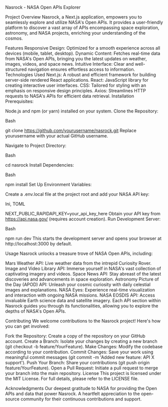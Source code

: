 Nasrock - NASA Open APIs Explorer

Project Overview
Nasrock, a Next.js application, empowers you to seamlessly explore and utilize NASA's Open APIs. It provides a user-friendly platform to discover a vast array of APIs encompassing space exploration, astronomy, and NASA projects, enriching your understanding of the cosmos.

Features
Responsive Design: Optimized for a smooth experience across all devices (mobile, tablet, desktop).
Dynamic Content: Fetches real-time data from NASA's Open APIs, bringing you the latest updates on weather, images, videos, and space news.
Intuitive Interface: Clear and well-structured navigation ensures effortless access to information.
Technologies Used
Next.js: A robust and efficient framework for building server-side rendered React applications.
React: JavaScript library for creating interactive user interfaces.
CSS: Tailored for styling with an emphasis on responsive design principles.
Axios: Streamlines HTTP requests to NASA's APIs for efficient data retrieval.
Installation
Prerequisites:

Node.js and npm (or yarn) installed on your system.
Clone the Repository:

Bash

git clone https://github.com/yourusername/nasrock.git
Replace yourusername with your actual GitHub username.

Navigate to Project Directory:

Bash

cd nasrock
Install Dependencies:

Bash

npm install
Set Up Environment Variables:

Create a .env.local file at the project root and add your NASA API key:

Ini, TOML

NEXT_PUBLIC_RAPIDAPI_KEY=your_api_key_here
Obtain your API key from https://api.nasa.gov/ (requires account creation).
Run Development Server:

Bash

npm run dev
This starts the development server and opens your browser at http://localhost:3000 by default.

Usage
Nasrock unlocks a treasure trove of NASA Open APIs, including:

Mars Weather API: Live weather data from the intrepid Curiosity Rover.
Image and Video Library API: Immerse yourself in NASA's vast collection of captivating imagery and videos.
Space News API: Stay abreast of the latest discoveries and advancements in space exploration.
Astronomy Picture of the Day (APOD) API: Unleash your cosmic curiosity with daily celestial images and explanations.
NASA Eyes: Experience real-time visualization and interaction with ongoing NASA missions.
NASA EOSDIS API: Access invaluable Earth science data and satellite imagery.
Each API section within Nasrock guides you through its functionalities, allowing you to explore the depths of NASA's Open APIs.

Contributing
We welcome contributions to the Nasrock project! Here's how you can get involved:

Fork the Repository: Create a copy of the repository on your GitHub account.
Create a Branch: Isolate your changes by creating a new branch (git checkout -b feature/YourFeature).
Make Changes: Modify the codebase according to your contribution.
Commit Changes: Save your work using meaningful commit messages (git commit -m 'Added new feature: API X support').
Push Your Branch: Share your contributions (git push origin feature/YourFeature).
Open a Pull Request: Initiate a pull request to merge your branch into the main repository.
License
This project is licensed under the MIT License. For full details, please refer to the LICENSE file.

Acknowledgments
Our deepest gratitude to NASA for providing the Open APIs and data that power Nasrock.
A heartfelt appreciation to the open-source community for their continuous contributions and support.
